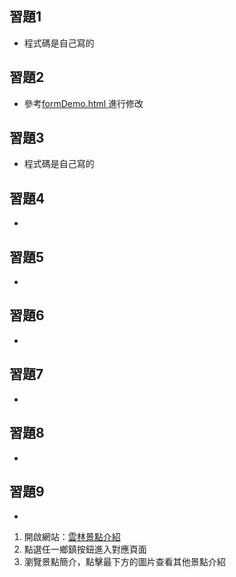 ## 習題1
- 程式碼是自己寫的
## 習題2
- 參考[formDemo.html
](https://github.com/ccc113b/html2server/blob/master/01-%E5%89%8D%E7%AB%AF%E7%B6%B2%E9%A0%81/01-html/form/formDemo.html)進行修改
## 習題3
- 程式碼是自己寫的
## 習題4
- 
## 習題5
- 
## 習題6
- 
## 習題7
- 
## 習題8
- 
## 習題9
- 
1. 開啟網站：[雲林景點介紹](https://ygvmp1105.github.io/Introduce.github.io/)
2. 點選任一鄉鎮按鈕進入對應頁面
3. 瀏覽景點簡介，點擊最下方的圖片查看其他景點介紹

